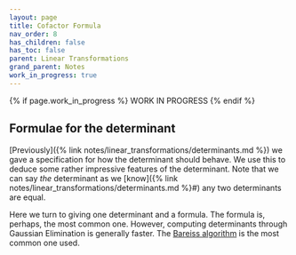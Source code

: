 ```yaml
---
layout: page
title: Cofactor Formula
nav_order: 8
has_children: false
has_toc: false
parent: Linear Transformations
grand_parent: Notes
work_in_progress: true
---
```


{% if page.work_in_progress %}
    WORK IN PROGRESS
{% endif %}

## Formulae for the determinant

[Previously]({% link notes/linear_transformations/determinants.md %}) 
we gave a specification for how the determinant should behave. We 
use this to deduce some rather impressive features of the 
determinant. Note that we can say _the_ determinant as we 
[know]({% link notes/linear_transformations/determinants.md %}#) 
any two determinants are equal. 

Here we turn to giving one determinant and a formula. The 
formula is, perhaps, the most common one. However, computing 
determinants through Gaussian Elimination is generally faster. 
The 
[Bareiss algorithm](https://en.wikipedia.org/wiki/Bareiss_algorithm) 
is the most common one used. 

